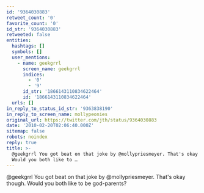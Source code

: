 ```yaml
---
id: '9364030883'
retweet_count: '0'
favorite_count: '0'
id_str: '9364030883'
retweeted: false
entities:
  hashtags: []
  symbols: []
  user_mentions:
    - name: geekgrrl
      screen_name: geekgrrl
      indices:
        - '0'
        - '9'
      id_str: '1866143110834622464'
      id: '1866143110834622464'
  urls: []
in_reply_to_status_id_str: '9363838190'
in_reply_to_screen_name: mollypeonies
original_url: https://twitter.com/jth/status/9364030883
date: '2010-02-20T02:06:40.000Z'
sitemap: false
robots: noindex
reply: true
title: >-
  @geekgrrl You got beat on that joke by @mollypriesmeyer. That's okay though.
  Would you both like to …
---
```


@geekgrrl You got beat on that joke by @mollypriesmeyer. That's okay though. Would you both like to be god-parents?